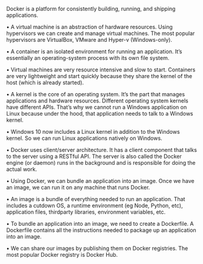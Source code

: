 Docker is a platform for consistently building, running, and shipping applications.

• A virtual machine is an abstraction of hardware resources. Using hypervisors we can
create and manage virtual machines. The most popular hypervisors are VirtualBox,
VMware and Hyper-v (Windows-only).

• A container is an isolated environment for running an application. It’s essentially an
operating-system process with its own file system.

• Virtual machines are very resource intensive and slow to start. Containers are very
lightweight and start quickly because they share the kernel of the host (which is already
started).

• A kernel is the core of an operating system. It’s the part that manages applications and
hardware resources. Different operating system kernels have different APIs. That’s
why we cannot run a Windows application on Linux because under the hood, that
application needs to talk to a Windows kernel.

• Windows 10 now includes a Linux kernel in addition to the Windows kernel. So we can
run Linux applications natively on Windows.

• Docker uses client/server architecture. It has a client component that talks to the server
using a RESTful API. The server is also called the Docker engine (or daemon) runs in
the background and is responsible for doing the actual work.

• Using Docker, we can bundle an application into an image. Once we have an image, we
can run it on any machine that runs Docker.

• An image is a bundle of everything needed to run an application. That includes a
cutdown OS, a runtime environment (eg Node, Python, etc), application files, thirdparty libraries, environment variables, etc.

• To bundle an application into an image, we need to create a Dockerfile. A Dockerfile
contains all the instructions needed to package up an application into an image.

• We can share our images by publishing them on Docker registries. The most popular
Docker registry is Docker Hub.